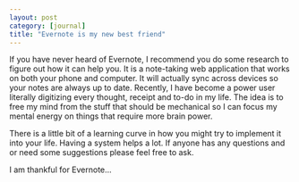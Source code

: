 ```yaml
--- 
layout: post
category: [journal]
title: "Evernote is my new best friend"
---
```


If you have never heard of Evernote, I recommend you do some research to figure out how it can help you. It is a note-taking web application that works on both your phone and computer. It will actually sync across devices so your notes are always up to date. Recently, I have become a power user literally digitizing every thought, receipt and to-do in my life. The idea is to free my mind from the stuff that should be mechanical so I can focus my mental energy on things that require more brain power.

There is a little bit of a learning curve in how you might try to implement it into your life. Having a system helps a lot. If anyone has any questions and or need some suggestions please feel free to ask.

I am thankful for Evernote...